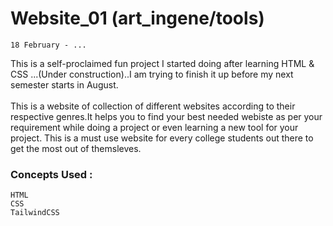 # Website_01 (art_ingene/tools)
```
18 February - ...
```
This is a self-proclaimed fun project I started doing after learning HTML & CSS ...(Under construction)..I am trying to finish it up before my next semester starts in August.<br/><br/>
This is a website of collection of different websites according to their respective genres.It helps you to find your best needed webiste as per your requirement while doing a project or even learning a new tool for your project. This is a must use website for every college students out there to get the most out of themsleves.
### Concepts Used :
```
HTML
CSS
TailwindCSS
```
